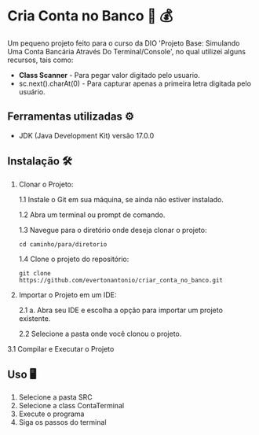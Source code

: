 # Cria Conta no Banco :bank: :moneybag:

Um pequeno projeto feito para o curso da DIO 'Projeto Base: Simulando Uma Conta Bancária Através Do Terminal/Console', no qual utilizei alguns recursos, tais como:


- **Class Scanner** - Para pegar valor digitado pelo usuario.
- sc.next().charAt(0) - Para capturar apenas a primeira letra digitada pelo usuário.

## Ferramentas utilizadas :gear:

- JDK (Java Development Kit) versão 17.0.0


## Instalação :hammer_and_wrench:

1. Clonar o Projeto: 

   1.1 Instale o Git em sua máquina, se ainda não estiver instalado.

   1.2 Abra um terminal ou prompt de comando.

   1.3 Navegue para o diretório onde deseja clonar o projeto:
   ```
   cd caminho/para/diretorio
   ```
   1.4 Clone o projeto do repositório:

   ```
   git clone https://github.com/evertonantonio/criar_conta_no_banco.git
   ```

2. Importar o Projeto em um IDE:

   2.1 a. Abra seu IDE e escolha a opção para importar um projeto existente.

   2.2 Selecione a pasta onde você clonou o projeto.

3.1 Compilar e Executar o Projeto
   

## Uso :desktop_computer:

1. Selecione a pasta SRC 
2. Selecione a class ContaTerminal
3. Execute o programa
4. Siga os passos do terminal 
